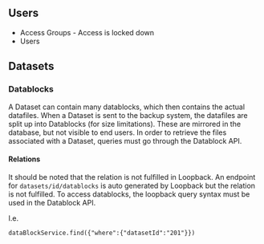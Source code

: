 ## Users

* Access Groups - Access is locked down
* Users

## Datasets



### Datablocks

A Dataset can contain many datablocks, which then contains the actual datafiles. When a Dataset is sent to the backup system, the datafiles are split up into Datablocks \(for size limitations\). These are mirrored in the database, but not visible to end users. In order to retrieve the files associated with a Dataset, queries must go through the Datablock API.

#### Relations

 It should be noted that the relation is not fulfilled in Loopback. An endpoint for `datasets/id/datablocks` is auto generated by Loopback but the relation is not fulfilled. To access datablocks,  the loopback query syntax must be used in the Datablock API.

I.e.

```
dataBlockService.find({"where":{"datasetId":"201"}})
```



